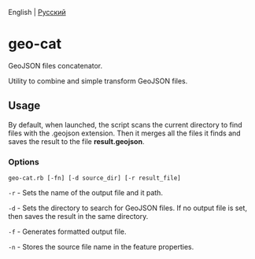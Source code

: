 English | [Русский](./README-ru.md)

# geo-cat
GeoJSON files concatenator.

Utility to combine and simple transform GeoJSON files.

## Usage
By default, when launched, the script scans the current directory to find files with the .geojson extension.
Then it merges all the files it finds and saves the result to the file **result.geojson**.

### Options
```
geo-cat.rb [-fn] [-d source_dir] [-r result_file]
```

```-r``` - Sets the name of the output file and it path.

```-d``` - Sets the directory to search for GeoJSON files. If no output file is set, then saves the result in the same directory.

```-f``` - Generates formatted output file.

```-n``` - Stores the source file name in the feature properties.
